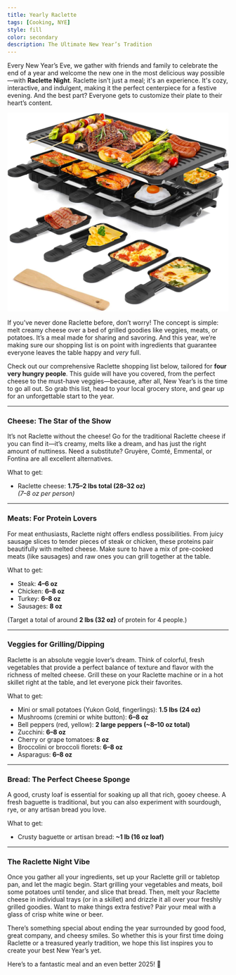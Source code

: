 ```yaml
---
title: Yearly Raclette 
tags: [Cooking, NYE]
style: fill
color: secondary
description: The Ultimate New Year’s Tradition
---
```


Every New Year’s Eve, we gather with friends and family to celebrate the end of a year and welcome the new one in the most delicious way possible—with **Raclette Night**. Raclette isn’t just a meal; it's an experience. It's cozy, interactive, and indulgent, making it the perfect centerpiece for a festive evening. And the best part? Everyone gets to customize their plate to their heart’s content.

![rac](../assets/posts/Raclette.jpg)

If you’ve never done Raclette before, don’t worry! The concept is simple: melt creamy cheese over a bed of grilled goodies like veggies, meats, or potatoes. It’s a meal made for sharing and savoring. And this year, we’re making sure our shopping list is on point with ingredients that guarantee everyone leaves the table happy and *very* full.

Check out our comprehensive Raclette shopping list below, tailored for **four very hungry people**. This guide will have you covered, from the perfect cheese to the must-have veggies—because, after all, New Year’s is the time to go all out. So grab this list, head to your local grocery store, and gear up for an unforgettable start to the year.

---

### **Cheese: The Star of the Show**
It’s not Raclette without the cheese! Go for the traditional Raclette cheese if you can find it—it’s creamy, melts like a dream, and has just the right amount of nuttiness. Need a substitute? Gruyère, Comté, Emmental, or Fontina are all excellent alternatives. 

What to get:
- Raclette cheese: **1.75–2 lbs total (28–32 oz)**  
  *(7–8 oz per person)*

---

### **Meats: For Protein Lovers**
For meat enthusiasts, Raclette night offers endless possibilities. From juicy sausage slices to tender pieces of steak or chicken, these proteins pair beautifully with melted cheese. Make sure to have a mix of pre-cooked meats (like sausages) and raw ones you can grill together at the table.

What to get:
- Steak: **4–6 oz**  
- Chicken: **6–8 oz**  
- Turkey: **6–8 oz**  
- Sausages: **8 oz**  

(Target a total of around **2 lbs (32 oz)** of protein for 4 people.)

---

### **Veggies for Grilling/Dipping**
Raclette is an absolute veggie lover’s dream. Think of colorful, fresh vegetables that provide a perfect balance of texture and flavor with the richness of melted cheese. Grill these on your Raclette machine or in a hot skillet right at the table, and let everyone pick their favorites.

What to get:  
- Mini or small potatoes (Yukon Gold, fingerlings): **1.5 lbs (24 oz)**  
- Mushrooms (cremini or white button): **6–8 oz**  
- Bell peppers (red, yellow): **2 large peppers (~8–10 oz total)**  
- Zucchini: **6–8 oz**  
- Cherry or grape tomatoes: **8 oz**  
- Broccolini or broccoli florets: **6–8 oz**  
- Asparagus: **6–8 oz**

---

### **Bread: The Perfect Cheese Sponge**
A good, crusty loaf is essential for soaking up all that rich, gooey cheese. A fresh baguette is traditional, but you can also experiment with sourdough, rye, or any artisan bread you love.

What to get:
- Crusty baguette or artisan bread: **~1 lb (16 oz loaf)**  

---

### **The Raclette Night Vibe**
Once you gather all your ingredients, set up your Raclette grill or tabletop pan, and let the magic begin. Start grilling your vegetables and meats, boil some potatoes until tender, and slice that bread. Then, melt your Raclette cheese in individual trays (or in a skillet) and drizzle it all over your freshly grilled goodies. Want to make things extra festive? Pair your meal with a glass of crisp white wine or beer.

There’s something special about ending the year surrounded by good food, great company, and cheesy smiles. So whether this is your first time doing Raclette or a treasured yearly tradition, we hope this list inspires you to create your best New Year’s yet.

Here’s to a fantastic meal and an even better 2025! 🥂